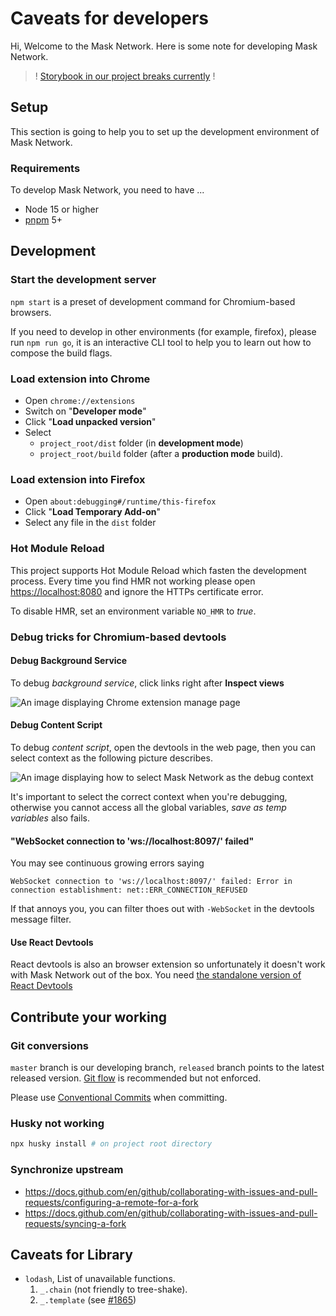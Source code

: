 # Caveats for developers

Hi, Welcome to the Mask Network. Here is some note for developing Mask Network.

> ! [Storybook in our project breaks currently](https://github.com/DimensionDev/Maskbook/issues/2187) !

## Setup

This section is going to help you to set up the development environment of Mask Network.

### Requirements

To develop Mask Network, you need to have ...

- Node 15 or higher
- [pnpm](https://pnpm.js.org) 5+

## Development

### Start the development server

`npm start` is a preset of development command for Chromium-based browsers.

If you need to develop in other environments (for example, firefox), please run `npm run go`,
it is an interactive CLI tool to help you to learn out how to compose the build flags.

### Load extension into Chrome

- Open `chrome://extensions`
- Switch on "**Developer mode**"
- Click "**Load unpacked version**"
- Select
  - `project_root/dist` folder (in **development mode**)
  - `project_root/build` folder (after a **production mode** build).

### Load extension into Firefox

- Open `about:debugging#/runtime/this-firefox`
- Click "**Load Temporary Add-on**"
- Select any file in the `dist` folder

### Hot Module Reload

This project supports Hot Module Reload which fasten the development process.
Every time you find HMR not working please open <https://localhost:8080> and ignore the HTTPs certificate error.

To disable HMR, set an environment variable `NO_HMR` to _true_.

### Debug tricks for Chromium-based devtools

#### Debug Background Service

To debug _background service_, click links right after **Inspect views**

![An image displaying Chrome extension manage page](https://user-images.githubusercontent.com/5390719/103509131-5ce0cb00-4e9d-11eb-9aec-b24b9888b863.png)

#### Debug Content Script

To debug _content script_, open the devtools in the web page,
then you can select context as the following picture describes.

![An image displaying how to select Mask Network as the debug context](https://user-images.githubusercontent.com/5390719/103509436-1a6bbe00-4e9e-11eb-9b18-bde021337944.png)

It's important to select the correct context when you're debugging,
otherwise you cannot access all the global variables,
_save as temp variables_ also fails.

#### "WebSocket connection to 'ws://localhost:8097/' failed"

You may see continuous growing errors saying

```plain
WebSocket connection to 'ws://localhost:8097/' failed: Error in connection establishment: net::ERR_CONNECTION_REFUSED
```

If that annoys you, you can filter thoes out with `-WebSocket` in the devtools message filter.

#### Use React Devtools

React devtools is also an browser extension so unfortunately it doesn't work with Mask Network out of the box.
You need [the standalone version of React Devtools](https://github.com/facebook/react/tree/master/packages/react-devtools#:~:text=Chrome%20extension,instead)

## Contribute your working

### Git conversions

`master` branch is our developing branch, `released` branch points to the latest released version.
[Git flow](https://github.com/nvie/gitflow) is recommended but not enforced.

Please use [Conventional Commits](https://www.conventionalcommits.org) when committing.

### Husky not working

```bash
npx husky install # on project root directory
```

### Synchronize upstream

- <https://docs.github.com/en/github/collaborating-with-issues-and-pull-requests/configuring-a-remote-for-a-fork>
- <https://docs.github.com/en/github/collaborating-with-issues-and-pull-requests/syncing-a-fork>

## Caveats for Library

- `lodash`, List of unavailable functions.
  1. `_.chain` (not friendly to tree-shake).
  2. `_.template` (see [#1865](https://github.com/DimensionDev/Maskbook/issues/1865))

